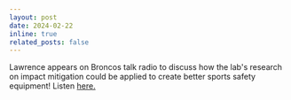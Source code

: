 ```yaml
---
layout: post
date: 2024-02-22
inline: true
related_posts: false
---
```


Lawrence appears on Broncos talk radio to discuss how the lab's research on impact mitigation could be applied to create better sports safety equipment! Listen <a href = "https://www.iheart.com/podcast/88-the-mandy-connell-podcast-26936030/episode/02-22-24-interview-cu-doctoral-candidate-153268214/?cmp=ios_share&sc=ios_social_share&pr=false">here.</a>